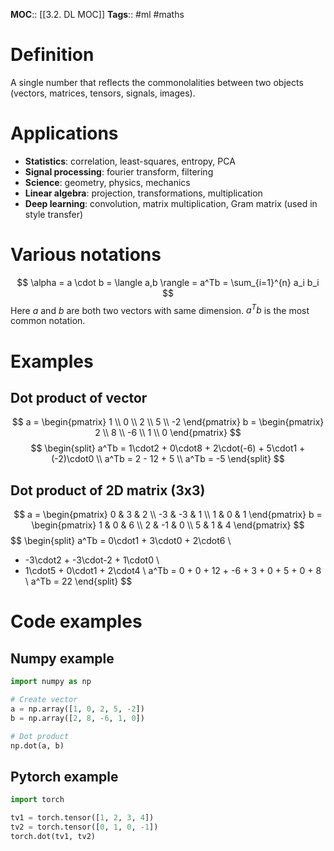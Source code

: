 **MOC**:: [[3.2. DL MOC]]
**Tags**:: #ml #maths 

# Definition
A single number that reflects the commonolalities between two objects (vectors, matrices, tensors, signals, images).

# Applications
- **Statistics**: correlation, least-squares, entropy, PCA
- **Signal processing**: fourier transform, filtering
- **Science**: geometry, physics, mechanics
- **Linear algebra**: projection, transformations, multiplication
- **Deep learning**: convolution, matrix multiplication, Gram matrix (used in style transfer)

# Various notations
$$
\alpha = a \cdot b = \langle a,b \rangle = a^Tb = \sum_{i=1}^{n} a_i b_i
$$
Here $a$ and $b$ are both two vectors with same dimension. $a^Tb$ is the most common notation.

# Examples
## Dot product of vector
$$
a = \begin{pmatrix}
1 \\
0 \\
2 \\
5 \\
-2
\end{pmatrix}
b = \begin{pmatrix}
2 \\
8 \\
-6 \\
1 \\
0
\end{pmatrix}
$$
$$
\begin{split}
a^Tb = 1\cdot2 + 0\cdot8 + 2\cdot(-6) + 5\cdot1 + (-2)\cdot0 \\
a^Tb = 2 - 12 + 5 \\
a^Tb = -5
\end{split}
$$
## Dot product of 2D matrix (3x3)
$$
a = \begin{pmatrix}
0 & 3 & 2 \\
-3 & -3 & 1 \\
1 & 0 & 1
\end{pmatrix}
b = \begin{pmatrix}
1 & 0 & 6 \\
2 & -1 & 0 \\
5 & 1 & 4
\end{pmatrix}
$$
$$
\begin{split}
a^Tb = 0\cdot1 + 3\cdot0 + 2\cdot6 \\
+ -3\cdot2 + -3\cdot-2 + 1\cdot0 \\
+ 1\cdot5 + 0\cdot1 + 2\cdot4 \\
a^Tb = 0 + 0 + 12 + -6 + 3 + 0 + 5 + 0 + 8 \\
a^Tb = 22
\end{split}
$$

# Code examples
## Numpy example
```python
import numpy as np

# Create vector
a = np.array([1, 0, 2, 5, -2])
b = np.array([2, 8, -6, 1, 0])

# Dot product
np.dot(a, b)
```
## Pytorch example
```python
import torch

tv1 = torch.tensor([1, 2, 3, 4])
tv2 = torch.tensor([0, 1, 0, -1])
torch.dot(tv1, tv2)
```
